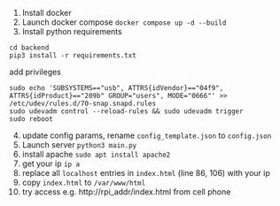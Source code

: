 1. Install docker
2. Launch docker compose `docker compose up -d --build`
3. Install python requirements 
```
cd backend
pip3 install -r requirements.txt
```
add privileges
```
sudo echo 'SUBSYSTEMS=="usb", ATTRS{idVendor}=="04f9", ATTRS{idProduct}=="209b" GROUP="users", MODE="0666"' >> /etc/udev/rules.d/70-snap.snapd.rules
sudo udevadm control --reload-rules && sudo udevadm trigger
sudo reboot
```
4. update config params, rename `config_template.json` to `config.json`
5. Launch server `python3 main.py`
6. install apache `sudo apt install apache2`
7. get your ip `ip a`
8. replace all `localhost` entries in `index.html` (line 86, 106) with your ip
9. copy `index.html` to `/var/www/html`
10. try access e.g. http://rpi_addr/index.html from cell phone